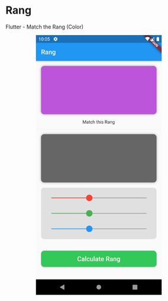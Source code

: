 # Rang
Flutter - Match the Rang (Color)
<p style="text-align:center;">
<img src="screenshots/img_rang_flutter.png" height= "700">
</p>

